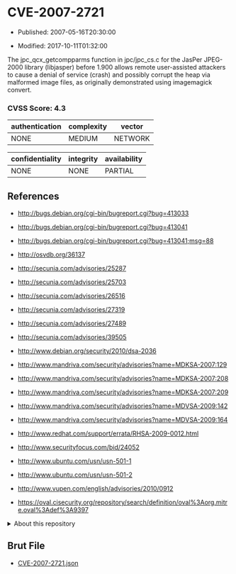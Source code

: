 # CVE-2007-2721

- Published: 2007-05-16T20:30:00

- Modified: 2017-10-11T01:32:00

The jpc_qcx_getcompparms function in jpc/jpc_cs.c for the JasPer JPEG-2000 library (libjasper) before 1.900 allows remote user-assisted attackers to cause a denial of service (crash) and possibly corrupt the heap via malformed image files, as originally demonstrated using imagemagick convert.

### CVSS Score: **4.3**

| authentication | complexity | vector |
| --- | --- | --- |
| NONE | MEDIUM | NETWORK |

| confidentiality | integrity | availability |
| --- | --- | --- |
| NONE | NONE | PARTIAL |

## References

* http://bugs.debian.org/cgi-bin/bugreport.cgi?bug=413033

* http://bugs.debian.org/cgi-bin/bugreport.cgi?bug=413041

* http://bugs.debian.org/cgi-bin/bugreport.cgi?bug=413041;msg=88

* http://osvdb.org/36137

* http://secunia.com/advisories/25287

* http://secunia.com/advisories/25703

* http://secunia.com/advisories/26516

* http://secunia.com/advisories/27319

* http://secunia.com/advisories/27489

* http://secunia.com/advisories/39505

* http://www.debian.org/security/2010/dsa-2036

* http://www.mandriva.com/security/advisories?name=MDKSA-2007:129

* http://www.mandriva.com/security/advisories?name=MDKSA-2007:208

* http://www.mandriva.com/security/advisories?name=MDKSA-2007:209

* http://www.mandriva.com/security/advisories?name=MDVSA-2009:142

* http://www.mandriva.com/security/advisories?name=MDVSA-2009:164

* http://www.redhat.com/support/errata/RHSA-2009-0012.html

* http://www.securityfocus.com/bid/24052

* http://www.ubuntu.com/usn/usn-501-1

* http://www.ubuntu.com/usn/usn-501-2

* http://www.vupen.com/english/advisories/2010/0912

* https://oval.cisecurity.org/repository/search/definition/oval%3Aorg.mitre.oval%3Adef%3A9397

<details>
<summary>About this repository</summary> 

  This repository is part of the project [Live Hack CVE](https://github.com/Live-Hack-CVE). Main website can be found [www.live-hack.org](https://www.live-hack.org) 
  
  Made by [Sn0wAlice](https://github.com/Sn0wAlice) for the people that care about security and need to have a feed of the latest CVEs. Hope you enjoy it, don't forget to star the repo and follow me on [Twitter](https://twitter.com/Sn0wAlice) and [Github](https://github.com/Sn0wAlice). And that is my [personnal website](https://www.alice-snow.me/)

  - [Home Page](https://github.com/Live-Hack-CVE)
  - [Framework](https://github.com/Live-Hack-CVE/cve-framework)
  - [CVE database](https://github.com/Live-Hack-CVE/full_database)
  - [Changelog](https://github.com/Live-Hack-CVE/Changelog)
</details>

## Brut File

* [CVE-2007-2721.json](https://raw.githubusercontent.com/Live-Hack-CVE/full_database/main/cves/2007/CVE-2007-2721.json)

